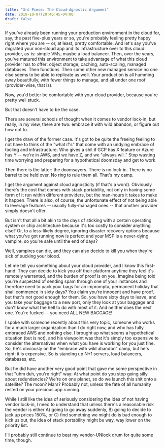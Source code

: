 ```yaml
---
title: "3rd Piece: The Cloud-Agnostic Argument"
date: 2019-10-07T20:46:45-04:00
draft: false
---
```


If you've already been running your production environment in the cloud for, say, the past five-plus years or so, you're probably feeling pretty happy right where you are -- or, at least, pretty comfortable. And let's say you've migrated your non-cloud app and its infrastructure over to this cloud provider, as-is: simple VMs, maybe a load balancer. Then, over the years, you've matured this environment to take advantage of what this cloud provider has to offer: object storage, caching, auto-scaling, managed databases. Then functions. Then some other new managed service no one else seems to be able to replicate as well. Your production is all humming away beautifully, with fewer things to manage, and all under one roof (provider-wise, that is).

Now, you'd better be comfortable with your cloud provider, because you're pretty well stuck.

But that doesn't have to be the case.

There are several schools of thought when it comes to vendor lock-in, but really, in my view, there are two: embrace it with wild abandon, or figure out how not to.

I get the draw of the former case. It's got to be quite the freeing feeling to not have to think of the "what if's" that come with an undying embrace of tooling and infrastructure. Who gives a shit if GCP has X feature or Azure has Y -- we're in AWS, and we have Z, and we "always will." Stop wasting time worrying and preparing for a hypothetical doomsday and get to work.

Then there is the latter: the doomsayers. There is no lock-in. There is no barrel to be held over. No ring to rule them all. That's my camp.

I get the argument against cloud agnosticity (if that's a word). Obviously there's the cost that comes with stack portability, not only in having some form of it run within different providers, but the man-hours it takes to make it happen. There is also, of course, the unfortunate effect of not being able to leverage features -- usually fully-managed ones -- that another provider simply doesn't offer.

But isn't that all a bit akin to the days of sticking with a certain operating system or chip architecture because it's too costly to consider anything else? Or, to a less-likely degree, ignoring disaster recovery options because what you've got running now is perfect and your MSP is a never-dying vampire, so you're safe until the end of days?

Well, vampires can die, and they can also decide to kill you when they're sick of sucking your blood.

Let me tell you something about your cloud provider, and I know this first-hand: They can decide to kick you off their platform anytime they feel it's remotely warranted, and the burden of proof is on you. Imagine being told you're suspected of sending spam through one of your instances and therefore need to pack your bags for an impromptu, permanent holiday that shall commence in sixty days? You claim you're innocent and have proof, but that's not good enough for them. So, you have sixty days to leave, and you take your baggage to a new port, only they look at your baggage and don't know what the hell to do with most of it. And neither does the next one. You're fucked -- you need ALL NEW BAGGAGE!

I spoke with someone recently about this very topic, someone who works for a much larger organization than I do right now, and who has fully embraced AWS and nothing else. I brought up what seems a hypothetical situation (but is not), and his viewpoint was that it's simply too expensive to consider the alternatives when what you have is working for you just fine. So, he's obviously on the "embrace with wild abandon" camp, but he's right: it is expensive. So is standing up N+1 servers, load balancers, databases, etc.

But he did have another very good point that gave me some perspective in that "uhm duh, you're right" way: At what point do you stop going silly about redundancies? We're on one planet, so do we launch this shit onto a satellite? The moon? Mars? Probably not, unless the fate of all humanity rested on your precious app running.

While I still like the idea of seriously considering the idea of not having vendor lock-in, I need to understand that unless there's a reasonable risk the vendor is either A) going to go away suddenly, B) going to decide to jack up prices 150%, or C) find something we might do is bad enough to kick us out, the idea of stack portability might be way, way lower on the priority list.

I'll probably still continue to beat my vendor-UNlock drum for quite some time, though.
